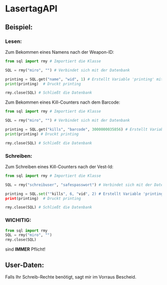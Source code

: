 # LasertagAPI

## Beispiel:

### Lesen:

Zum Bekommen eines Namens nach der Weapon-ID:
```python
from sql import rmy # Importiert die Klasse

SQL = rmy("miro", "") # Verbindet sich mit der Datenbank

printing = SQL.get("name", "wid", 1) # Erstellt Variable 'printing' mit Auswahl von Name wo die Weapon-ID 1 ist
print(printing)  # Druckt printing

rmy.close(SQL) # Schließt die Datenbank 
```

Zum Bekommen eines Kill-Counters nach dem Barcode:
```python
from sql import rmy # Importiert die Klasse

SQL = rmy("miro", "") # Verbindet sich mit der Datenbank

printing = SQL.get("kills", "barcode", 3000000035856) # Erstellt Variable 'printing' mit Auswahl von kills wo Barcode 300...56 ist
print(printing) # Druckt printing

rmy.close(SQL) # Schließt die Datenbank 
```

### Schreiben:

Zum Schreiben eines Kill-Counters nach der Vest-Id:
```python
from sql import rmy # Importiert die Klasse

SQL = rmy("schreibuser", "safespasswort") # Verbindet sich mit der Datenbank

printing = SQL.set(""kills", 6, "vid", 2) # Erstellt Variable 'printing' mit Bearbeitung von Kills zu 6 wo Vest-ID 2 ist
print(printing)  # Druckt printing

rmy.close(SQL) # Schließt die Datenbank 
```

### **WICHITIG**: 
```python 
from sql import rmy
SQL = rmy("miro", "") 
rmy.close(SQL)
```
sind **IMMER** Pflicht!

## User-Daten:
Falls Ihr Schreib-Rechte benötigt, sagt mir im Vorraus Bescheid.
